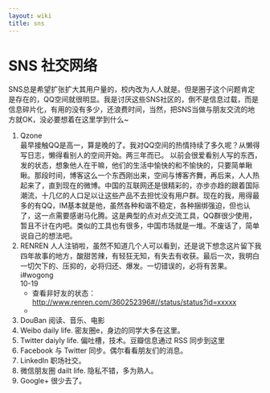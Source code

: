 ```yaml
---
layout: wiki
title: sns
---
```


# SNS 社交网络

SNS总是希望扩张扩大其用户量的，校内改为人人就是。但是圈子这个问题肯定是存在的，QQ空间就很明显。我是讨厌这些SNS社区的，倒不是信息过载，而是信息碎片化，有用的没有多少，还浪费时间，当然，把SNS当做与朋友交流的地方就OK，没必要想着在这里学到什么~

1. Qzone  
最早接触QQ是高一，算是晚的了。我对QQ空间的热情持续了多久呢？从懒得写日志，懒得看别人的空间开始。两三年而已。
以前会很爱看别人写的东西，发的状态，想象他人在干嘛，他们的生活中愉快的和不愉快的，只要简单瞅瞅。那段时间，博客这么一个东西刚出来，空间与博客齐舞，再后来，人人热起来了，直到现在的微博。中国的互联网还是很精彩的，亦步亦趋的跟着国际潮流，十几亿的人口足以让这些产品不去担忧没有用户群。现在的我，用得最多的有QQ，IM基本就是他，虽然各种和谐不稳定，各种捆绑强迫，但也认了，这一点需要感谢马化腾。这是典型的点对点交流工具，QQ群很少使用，暂且不计在内吧。类似的工具也有很多，中国市场就是一堆。不废话了，简单说自己的想法吧。
2. RENREN
人人注销啦，虽然不知道几个人可以看到，还是说下想念这片留下我四年故事的地方，酸甜苦辣，有轻狂无知，有失去有收获。最后一次，我明白一切欠下的、压抑的，必将归还、爆发。一切错误的，必将有苦果。i#wogong  
10-19
   - 查看非好友的状态：http://www.renren.com/360252396#//status/status?id=xxxxx
   - 
3. DouBan
阅读、音乐、电影
4. Weibo
daily life. 密友圈e，身边的同学大多在这里。
5. Twitter
daiyly life. 偏吐槽，技术。豆瓣信息通过 RSS 同步到这里
6. Facebook
与 Twitter 同步。偶尔看看朋友们的消息。
7. LinkedIn
职场社交。
8. 微信朋友圈
dailt life. 隐私不错，多为熟人。
9. Google+
很少去了。